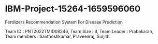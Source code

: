 # IBM-Project-15264-1659596060
Fertilizers Recommendation System For Disease Prediction

Team ID : PNT2022TMID08346,
Team Size : 4,
Team Leader : Prabakaran,
Team members : Santhoshkumar, Praveenraj, Surjith.
